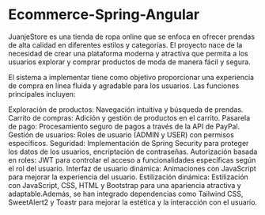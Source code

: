 # Ecommerce-Spring-Angular
JuanjeStore es una tienda de ropa online que se enfoca en ofrecer prendas de alta calidad en diferentes estilos y categorías. El proyecto nace de la necesidad de crear una plataforma moderna y atractiva que permita a los usuarios explorar y comprar productos de moda de manera fácil y segura.

El sistema a implementar tiene como objetivo proporcionar una experiencia de compra en línea fluida y agradable para los usuarios. Las funciones principales incluyen:

Exploración de productos: Navegación intuitiva y búsqueda de prendas.
Carrito de compras: Adición y gestión de productos en el carrito.
Pasarela de pago: Procesamiento seguro de pagos a través de la API de PayPal.
Gestión de usuarios: Roles de usuario (ADMIN y USER) con permisos específicos.
Seguridad: Implementación de Spring Security para proteger los datos de los usuarios, encriptación de contraseñas.
Autorización basada en roles: JWT para controlar el acceso a funcionalidades específicas según el rol del usuario.
Interfaz de usuario dinámica: Animaciones con JavaScript para mejorar la experiencia del usuario.
Estilización dinámica: Estilización con JavaScript, CSS, HTML y Bootstrap para una apariencia atractiva y adaptable.Además, se han integrado dependencias como Tailwind CSS, SweetAlert2 y Toastr para mejorar la estética y la interacción con el usuario.
